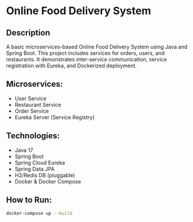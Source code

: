 # Online Food Delivery System

## Description
A basic microservices-based Online Food Delivery System using Java and Spring Boot. This project includes services for orders, users, and restaurants. It demonstrates inter-service communication, service registration with Eureka, and Dockerized deployment.

## Microservices:
- User Service
- Restaurant Service
- Order Service
- Eureka Server (Service Registry)

## Technologies:
- Java 17
- Spring Boot
- Spring Cloud Eureka
- Spring Data JPA
- H2/Redis DB (pluggable)
- Docker & Docker Compose

## How to Run:
```bash
docker-compose up --build
```
